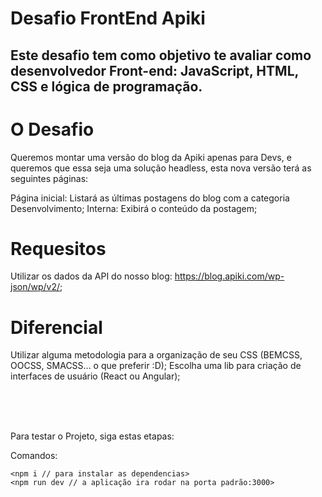 # Desafio FrontEnd Apiki

<h2> Este desafio tem como objetivo te avaliar como desenvolvedor Front-end: JavaScript, HTML, CSS e lógica de programação.</h2>

<h1>O Desafio</h1>

Queremos montar uma versão do blog da Apiki apenas para Devs, e queremos que essa seja uma solução headless, esta nova versão terá as seguintes páginas:

Página inicial: Listará as últimas postagens do blog com a categoria Desenvolvimento;
Interna: Exibirá o conteúdo da postagem;

<h1>Requesitos</h1>

Utilizar os dados da API do nosso blog: https://blog.apiki.com/wp-json/wp/v2/;

<h1>Diferencial</h1>

Utilizar alguma metodologia para a organização de seu CSS (BEMCSS, OOCSS, SMACSS... o que preferir :D);
Escolha uma lib para criação de interfaces de usuário (React ou Angular);

<br>
<br>
<br>

Para testar o Projeto, siga estas etapas:

Comandos:
```
<npm i // para instalar as dependencias>
<npm run dev // a aplicação ira rodar na porta padrão:3000>
```
</br>